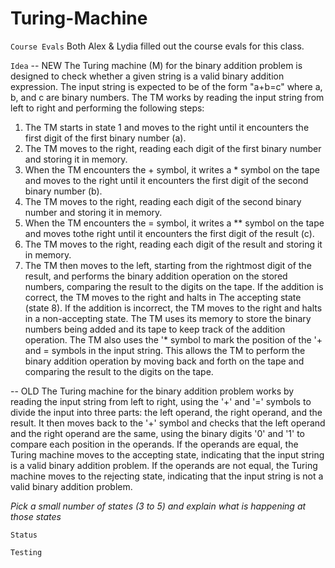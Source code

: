 # Turing-Machine
`Course Evals`
Both Alex & Lydia filled out the course evals for this class.

`Idea`
-- NEW
The Turing machine (M) for the binary addition problem is designed to check whether a given string is a valid binary addition expression. The input string is expected to be of the form "a+b=c" where a, b, and c are binary numbers. The TM works by reading the input string from left to right and performing the following steps:
1. The TM starts in state 1 and moves to the right until it encounters the first digit of the first binary number (a).
2. The TM moves to the right, reading each digit of the first binary number and storing it in memory.
3. When the TM encounters the + symbol, it writes a * symbol on the tape and moves to the right until it encounters the first digit of the second binary number (b).
4. The TM moves to the right, reading each digit of the second binary number and storing it in memory.
5. When the TM encounters the = symbol, it writes a ** symbol on the tape and moves tothe right until it encounters the first digit of the result (c).
6. The TM moves to the right, reading each digit of the result and storing it in memory.
7. The TM then moves to the left, starting from the rightmost digit of the result, and performs the binary addition operation on the stored numbers, comparing the result to the digits on the tape. If the addition is correct, the TM moves to the right and halts in The accepting state (state 8). If the addition is incorrect, the TM moves to the right and halts in a non-accepting state.
The TM uses its memory to store the binary numbers being added and its tape to keep track of the addition operation. The TM also uses the '* symbol to mark the position of the '+
and = symbols in the input string. This allows the TM to perform the binary addition
operation by moving back and forth on the tape and comparing the result to the digits on the tape.


-- OLD
The Turing machine for the binary addition problem works by reading the input string from left to right, using the '+' and '=' symbols to divide the input into three parts: the left operand, the right operand, and the result. It then moves back to the '+' symbol and checks that the left operand and the right operand are the same, using the binary digits '0' and '1' to compare each position in the operands. If the operands are equal, the Turing machine moves to the accepting state, indicating that the input string is a valid binary addition problem. If the operands are not equal, the Turing machine moves to the rejecting state, indicating that the input string is not a valid binary addition problem.

*Pick a small number of states (3 to 5) and explain what is happening at those states*

`Status`

`Testing`
